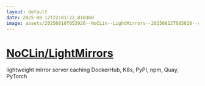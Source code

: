 ```yaml
---
layout: default
date: 2025-08-12T22:01:22.810360
image: assets/20250810T053926--NoCLin--LightMirrors--20250812T005810--cropped.png
---
```


# [NoCLin/LightMirrors](https://github.com/NoCLin/LightMirrors)

lightweight mirror server caching DockerHub, K8s, PyPI, npm, Quay, PyTorch

